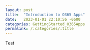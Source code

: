 ```yaml
---
layout: post
title:  "Introduction to O365 Apps"
date:   2023-01-01 22:10:56 -0600
categories: GettingStarted_O365Apps
permalink: /:categories/:title
---
```


Test